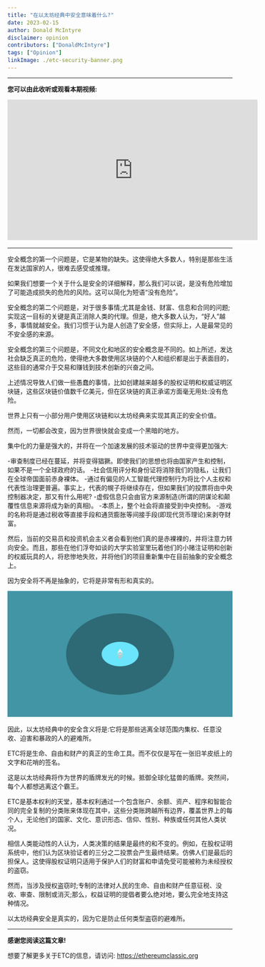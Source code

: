 ```yaml
---
title: "在以太坊经典中安全意味着什么?"
date: 2023-02-15
author: Donald McIntyre
disclaimer: opinion
contributors: ["DonaldMcIntyre"]
tags: ["Opinion"]
linkImage: ./etc-security-banner.png
---
```


---
**您可以由此收听或观看本期视频:**

<iframe width="560" height="315" src="https://www.youtube.com/embed/XGF1IvfQq18" title="YouTube video player" frameborder="0" allow="accelerometer; autoplay; clipboard-write; encrypted-media; gyroscope; picture-in-picture; web-share" allowfullscreen></iframe>

---

安全概念的第一个问题是，它是某物的缺失。这使得绝大多数人，特别是那些生活在发达国家的人，很难去感受或推理。

如果我们想要一个关于什么是安全的详细解释，那么我们可以说，是没有危险增加了可能造成损失的危险的风险。这可以简化为短语“没有危险”。

安全概念的第二个问题是，对于很多事情;尤其是金钱、财富、信息和合同的问题;实现这一目标的关键是真正消除人类的代理。但是，绝大多数人认为，“好人”越多，事情就越安全。我们习惯于认为是人创造了安全感，但实际上，人是最常见的不安全感的来源。

安全概念的第三个问题是，不同文化和地区的安全概念是不同的。如上所述，发达社会缺乏真正的危险，使得绝大多数使用区块链的个人和组织都是出于表面目的，这些目的通常介于交易和赚钱到技术创新的兴奋之间。

上述情况导致人们做一些愚蠢的事情，比如创建越来越多的股权证明和权威证明区块链，这些区块链价值数千亿美元，但在区块链的真正承诺方面毫无用处:没有危险。

世界上只有一小部分用户使用区块链和以太坊经典来实现其真正的安全价值。

然而，一切都会改变，因为世界很快就会变成一个黑暗的地方。

集中化的力量是强大的，并将在一个加速发展的技术驱动的世界中变得更加强大:

-审查制度已经在蔓延，并将变得猖獗。即使我们的思想也将由国家产生和控制，如果不是一个全球政府的话。
-社会信用评分和身份证将消除我们的隐私，让我们在全球帝国面前赤身裸体。
-通过有偏见的人工智能代理控制行为将比个人主权和代表性治理更普遍。事实上，代表的幌子将继续存在，但如果我们的投票将由中央控制器决定，那又有什么用呢?
-虚假信息只会由官方来源制造(所谓的阴谋论和颠覆性信息来源将成为新的真相)。
-本质上，整个社会将直接受到中央控制。
-游戏的名称将是通过税收等直接手段和通货膨胀等间接手段(即现代货币理论)来剥夺财富。

然后，当前的交易员和投资机会主义者会看到他们真的是赤裸裸的，并将注意力转向安全。而且，那些在他们浮夸如谈的大学实验室里玩着他们的小赌注证明和创新的权威玩具的人，将悲惨地失败，并将他们的项目重新集中在目前抽象的安全概念上。

因为安全将不再是抽象的，它将是非常有形和真实的。

![ETC is a refuge.](./etc-security-banner.png)

因此，以太坊经典中的安全含义将是:它将是那些逃离全球范围内集权、任意没收、迫害和暴政的人的避难所。

ETC将是生命、自由和财产的真正的生命工具。而不仅仅是写在一张旧羊皮纸上的文字和花哨的签名。

这是以太坊经典将作为世界的盾牌发光的时候。抵御全球化猛兽的盾牌。突然间，每个人都想逃离这个霸王。

ETC是基本权利的天堂，基本权利通过一个包含账户、余额、资产、程序和智能合同的完全复制的分类账来体现在其中，这些分类账跨越所有边界，覆盖世界上的每个人，无论他们的国家、文化、意识形态、信仰、性别、种族或任何其他人类状况。

相信人类能动性的人认为，人类决策的结果是最终的和不变的。例如，在股权证明系统中，他们认为区块验证者的三分之二投票会产生最终结果。仿佛人们是最后的担保人。这使得股权证明只适用于保护人们的财富和申请免受可能被称为未经授权的盗窃。

然而，当涉及授权盗窃时;专制的法律对人民的生命、自由和财产任意征税、没收、审查、限制或消灭;那么，权益证明的提倡者要么绝对地，要么完全地支持这种情况。

以太坊经典安全是真实的，因为它是防止任何类型盗窃的避难所。

---

**感谢您阅读这篇文章!**

想要了解更多关于ETC的信息，请访问: https://ethereumclassic.org
